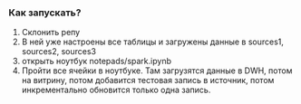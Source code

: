 ### Как запускать?

1. Склонить репу
2. В ней уже настроены все таблицы и загружены данные в sources1, sources2, sources3
3. открыть ноутбук notepads/spark.ipynb
4. Пройти все ячейки в ноутбуке. Там загрузятся данные в DWH, потом на витрину, потом добавится тестовая запись в источник, потом инкрементально обновится только одна запись. 